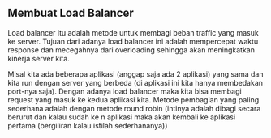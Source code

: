 ## Membuat Load Balancer

Load balancer itu adalah metode untuk membagi beban traffic yang masuk ke server. Tujuan dari adanya load balancer ini adalah mempercepat waktu response dan mecegahnya dari overloading sehingga akan meningkatkan kinerja server kita.

Misal kita ada beberapa aplikasi (anggap saja ada 2 aplikasi) yang sama dan kita run dengan server yang berbeda (di aplikasi ini kita hanya membedakan port-nya saja). Dengan adanya load balancer maka kita bisa membagi request yang masuk ke kedua aplikasi kita. Metode pembagian yang paling sederhana adalah dengan metode round robin (intinya adalah dibagi secara berurut dan kalau sudah ke n aplikasi maka akan kembali ke aplikasi pertama (bergiliran kalau istilah sederhananya))
